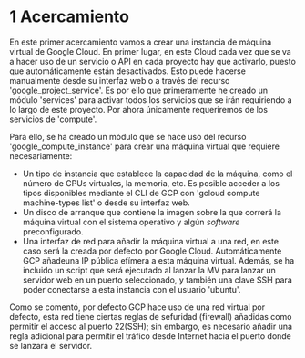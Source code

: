 # 1 Acercamiento
En este primer acercamiento vamos a crear una instancia de máquina virtual de Google Cloud. 
En primer lugar, en este Cloud cada vez que se va a hacer uso de un servicio o API en cada proyecto hay que activarlo, puesto que automáticamente están desactivados. Esto puede hacerse manualmente desde su interfaz web o a través del recurso 'google_project_service'. Es por ello que primeramente he creado un módulo 'services' para activar todos los servicios que se irán requiriendo a lo largo de este proyecto. Por ahora únicamente requeriremos de los servicios de 'compute'.

Para ello, se ha creado un módulo que se hace uso del recurso 'google_compute_instance' para crear una máquina virtual que requiere necesariamente:
 * Un tipo de instancia que establece la capacidad de la máquina, como el número de CPUs virtuales, la memoria, etc. Es posible acceder a los tipos disponibles mediante el CLI de GCP con 'gcloud compute machine-types list' o desde su interfaz web.
 * Un disco de arranque que contiene la imagen sobre la que correrá la máquina virtual con el sistema operativo y algún *software* preconfigurado.
 * Una interfaz de red para añadir la máquina virtual a una red, en este caso será la creada por defecto por Google Cloud. Automáticamente GCP añadeuna IP pública efímera a esta máquina virtual.
Además, se ha incluido un script que será ejecutado al lanzar la MV para lanzar un servidor web en un puerto seleccionado, y también una clave SSH para poder conectarse a esta instancia con el usuario 'ubuntu'.

Como se comentó, por defecto GCP hace uso de una red virtual por defecto, esta red tiene ciertas reglas de sefuridad (firewall) añadidas como permitir el acceso al puerto 22(SSH); sin embargo, es necesario añadir una regla adicional para permitir el tráfico desde Internet hacia el puerto donde se lanzará el servidor.


